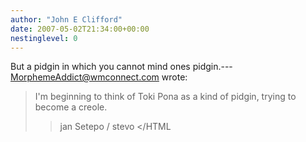 ```yaml
---
author: "John E Clifford"
date: 2007-05-02T21:34:00+00:00
nestinglevel: 0
---
```

But a pidgin in which you cannot mind ones pidgin.---
 [MorphemeAddict@wmconnect.com](mailto://MorphemeAddict@wmconnect.com) wrote:

> I'm beginning to think of Toki Pona as a kind of pidgin, trying to become a
> creole.
>> jan Setepo / stevo </HTML
>>